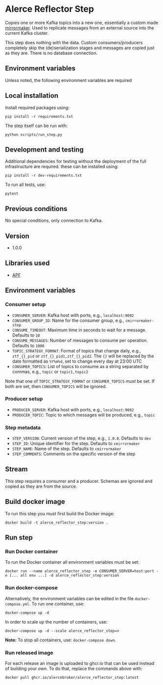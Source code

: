 # Alerce Reflector Step

Copies one or more Kafka topics into a new one, essentially a custom made 
[mirrormaker](https://cwiki.apache.org/confluence/pages/viewpage.action?pageId=27846330). 
Used to replicate messages from an external source into the current Kafka 
cluster.

This step does nothing with the data. Custom consumers/producers completely
skip the (de)serialization stages and messages are copied just as they are.
There is no database connection.

## Environment variables

Unless noted, the following environment variables are required

## Local installation

Install required packages using:
```commandline
pip install -r requirements.txt
```

The step itself can be run with:
```commandline
python scripts/run_step.py
```

## Development and testing

Additional dependencies for testing without the deployment of the full 
infrastructure are required. these can be installed using:
```commandline
pip install -r dev-requirements.txt
```

To run all tests, use:
```commandline
pytest
```

## Previous conditions

No special conditions, only connection to Kafka.

## Version

* 1.0.0

## Libraries used

* [APF](https://github.com/alercebroker/APF)

## Environment variables

### Consumer setup

* `CONSUMER_SERVER`: Kafka host with ports, e.g., `localhost:9092`
* `CONSUMER_GROUP_ID`: Name for the consumer group, e.g., `cmirrormaker-step`
* `CONSUME_TIMEOUT`: Maximum time in seconds to wait for a message. Defaults to `10`
* `CONSUME_MESSAGES`: Number of messages to consume per operation. Defaults to `1000`
* `TOPIC_STRATEGY_FORMAT`: Format of topics that change daily, e.g., `ztf_{}_pid` or `ztf_{}_pid1,ztf_{}_pid2`. The `{}` will be replaced by the date formatted as `%Y%m%d`, set to change every day at 23:00 UTC
* `CONSUMER_TOPICS`: List of topics to consume as a string separated by commas, e.g., `topic` or `topic1,topic2`

Note that one of `TOPIC_STRATEGY_FORMAT` or `CONSUMER_TOPICS` *must* be set. 
If both are set, then `CONSUMER_TOPICS` will be ignored.

### Producer setup

* `PRODUCER_SERVER`: Kafka host with ports, e.g., `localhost:9092`
* `PRODUCER_TOPIC`: Topic to which messages will be produced, e.g., `topic`

### Step metadata

* `STEP_VERSION`: Current version of the step, e.g., `1.0.0`. Defaults to `dev`
* `STEP_ID`: Unique identifier for the step. Defaults to `cmirrormaker`
* `STEP_NAME`: Name of the step. Defaults to `cmirrormaker`
* `STEP_COMMENTS`: Comments on the specific version of the step

## Stream

This step requires a consumer and a producer. Schemas are ignored and copied 
as they are from the source.

## Build docker image

To run this step you must first build the Docker image:
```commandline
docker build -t alerce_reflector_step:version .
```

## Run step

### Run Docker container

To run the Docker container all environment variables must be set:
```commandline
docker run --name alerce_reflector_step -e CONSUMER_SERVER=host:port -e [... all env ...] -d alerce_reflector_step:version
```

### Run docker-compose

Alternatively, the environment variables can be edited in the file `docker-compose.yml`.
To run one container, use:
```commandline
docker-compose up -d
```

In order to scale up the number of containers, use:
```commandline
docker-compose up -d --scale alerce_reflector_step=n
```

**Note:** To stop all containers, use: `docker-compose down`.

### Run released image

For each release an image is uploaded to ghcr.io that can be used instead of 
building your own. To do that, replace the commands above with:
```commandline
docker pull ghcr.io/alercebroker/alerce_reflector_step:latest
```
